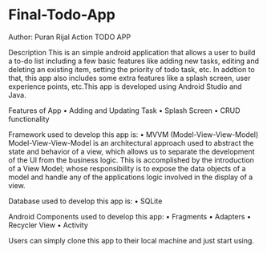 # Final-Todo-App
Author: Puran Rijal
Action TODO APP

Description
This is an simple android application that allows a user to build a to-do list including a few basic features like adding new tasks, editing and deleting an existing item, setting the priority of todo task, etc. In addtion to that, this app also includes some extra features like a splash screen, user experience points, etc.This app is developed using Android Studio and Java.

Features of App
•	Adding and Updating Task
•	Splash Screen
•	CRUD functionality

Framework used to develop this app is:
•	MVVM (Model-View-View-Model)
Model-View-View-Model is an architectural approach used to abstract the state and behavior of a view, which allows us to separate the development of the UI from the business logic. This is accomplished by the introduction of a View Model; whose responsibility is to expose the data objects of a model and handle any of the applications logic involved in the display of a view.

Database used to develop this app is:
•	SQLite

Android Components used to develop this app:
•	Fragments
•	Adapters
•	Recycler View
•	Activity

Users can simply clone this app to their local machine and just start using. 



